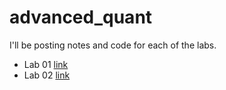 # advanced_quant
I'll be posting notes and code for each of the labs. 

- Lab 01 [link](lab_01/README.md)
- Lab 02 [link](lab_02/README.md)
